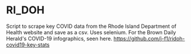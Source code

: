 # RI_DOH

Script to scrape key COVID data from the Rhode Island Department of Health website and save as a csv. Uses selenium. For the Brown Daily Herald's COVID-19 infographics, seen here. https://github.com/j-f1/ridoh-covid19-key-stats
